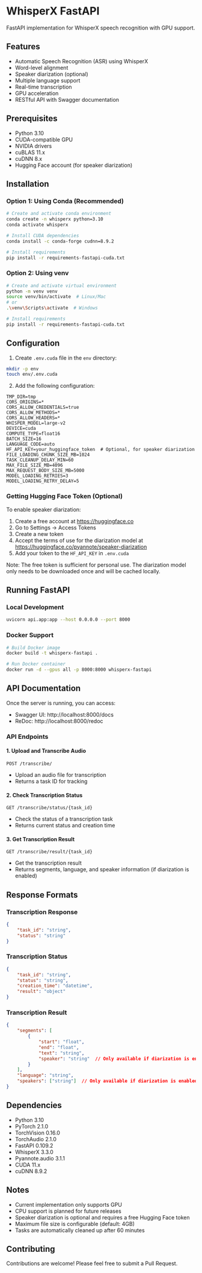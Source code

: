 # WhisperX FastAPI

FastAPI implementation for WhisperX speech recognition with GPU support.

## Features

- Automatic Speech Recognition (ASR) using WhisperX
- Word-level alignment
- Speaker diarization (optional)
- Multiple language support
- Real-time transcription
- GPU acceleration
- RESTful API with Swagger documentation

## Prerequisites

- Python 3.10
- CUDA-compatible GPU
- NVIDIA drivers
- cuBLAS 11.x
- cuDNN 8.x
- Hugging Face account (for speaker diarization)

## Installation

### Option 1: Using Conda (Recommended)

```bash
# Create and activate conda environment
conda create -n whisperx python=3.10
conda activate whisperx

# Install CUDA dependencies
conda install -c conda-forge cudnn=8.9.2

# Install requirements
pip install -r requirements-fastapi-cuda.txt
```

### Option 2: Using venv

```bash
# Create and activate virtual environment
python -m venv venv
source venv/bin/activate  # Linux/Mac
# or
.\venv\Scripts\activate  # Windows

# Install requirements
pip install -r requirements-fastapi-cuda.txt
```

## Configuration

1. Create `.env.cuda` file in the `env` directory:

```bash
mkdir -p env
touch env/.env.cuda
```

2. Add the following configuration:

```env
TMP_DIR=tmp
CORS_ORIGINS=*
CORS_ALLOW_CREDENTIALS=true
CORS_ALLOW_METHODS=*
CORS_ALLOW_HEADERS=*
WHISPER_MODEL=large-v2
DEVICE=cuda
COMPUTE_TYPE=float16
BATCH_SIZE=16
LANGUAGE_CODE=auto
HF_API_KEY=your_huggingface_token  # Optional, for speaker diarization
FILE_LOADING_CHUNK_SIZE_MB=1024
TASK_CLEANUP_DELAY_MIN=60
MAX_FILE_SIZE_MB=4096
MAX_REQUEST_BODY_SIZE_MB=5000
MODEL_LOADING_RETRIES=3
MODEL_LOADING_RETRY_DELAY=5
```

### Getting Hugging Face Token (Optional)

To enable speaker diarization:

1. Create a free account at https://huggingface.co
2. Go to Settings -> Access Tokens
3. Create a new token
4. Accept the terms of use for the diarization model at https://huggingface.co/pyannote/speaker-diarization
5. Add your token to the `HF_API_KEY` in `.env.cuda`

Note: The free token is sufficient for personal use. The diarization model only needs to be downloaded once and will be cached locally.

## Running FastAPI

### Local Development

```bash
uvicorn api.app:app --host 0.0.0.0 --port 8000
```

### Docker Support

```bash
# Build Docker image
docker build -t whisperx-fastapi .

# Run Docker container
docker run -d --gpus all -p 8000:8000 whisperx-fastapi
```

## API Documentation

Once the server is running, you can access:
- Swagger UI: http://localhost:8000/docs
- ReDoc: http://localhost:8000/redoc

### API Endpoints

#### 1. Upload and Transcribe Audio
```http
POST /transcribe/
```
- Upload an audio file for transcription
- Returns a task ID for tracking

#### 2. Check Transcription Status
```http
GET /transcribe/status/{task_id}
```
- Check the status of a transcription task
- Returns current status and creation time

#### 3. Get Transcription Result
```http
GET /transcribe/result/{task_id}
```
- Get the transcription result
- Returns segments, language, and speaker information (if diarization is enabled)

## Response Formats

### Transcription Response
```json
{
    "task_id": "string",
    "status": "string"
}
```

### Transcription Status
```json
{
    "task_id": "string",
    "status": "string",
    "creation_time": "datetime",
    "result": "object"
}
```

### Transcription Result
```json
{
    "segments": [
        {
            "start": "float",
            "end": "float",
            "text": "string",
            "speaker": "string"  // Only available if diarization is enabled
        }
    ],
    "language": "string",
    "speakers": ["string"]  // Only available if diarization is enabled
}
```

## Dependencies

- Python 3.10
- PyTorch 2.1.0
- TorchVision 0.16.0
- TorchAudio 2.1.0
- FastAPI 0.109.2
- WhisperX 3.3.0
- Pyannote.audio 3.1.1
- CUDA 11.x
- cuDNN 8.9.2

## Notes

- Current implementation only supports GPU
- CPU support is planned for future releases
- Speaker diarization is optional and requires a free Hugging Face token
- Maximum file size is configurable (default: 4GB)
- Tasks are automatically cleaned up after 60 minutes

## Contributing

Contributions are welcome! Please feel free to submit a Pull Request. 